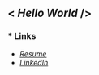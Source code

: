 ## __< *Hello World* />__ 

### * Links
   * *[Resume](https://sebinfrancis7.github.io/Resume/)*
   * *[LinkedIn](www.linkedin.com/in/sebinfrancis)*


